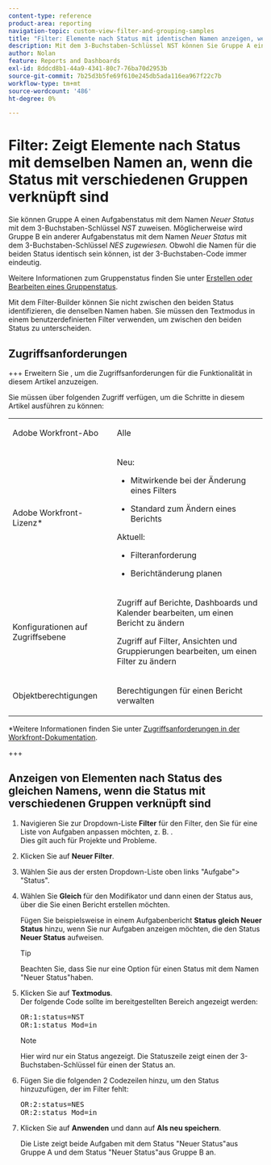 ```yaml
---
content-type: reference
product-area: reporting
navigation-topic: custom-view-filter-and-grouping-samples
title: "Filter: Elemente nach Status mit identischen Namen anzeigen, wenn die Status mit verschiedenen Gruppen verknüpft sind"
description: Mit dem 3-Buchstaben-Schlüssel NST können Sie Gruppe A einen Aufgabenstatus mit dem Namen Neuer Status zuweisen. Möglicherweise ist der Gruppe B ein anderer Aufgabenstatus mit dem Namen Neuer Status mit dem 3-Buchstaben-Schlüssel NES zugewiesen. Obwohl die Namen für die beiden Status identisch sein können, ist der 3-Buchstaben-Code immer eindeutig. Weitere Informationen zum Gruppenstatus finden Sie unter Erstellen oder Bearbeiten eines Gruppenstatus.
author: Nolan
feature: Reports and Dashboards
exl-id: 8ddcd8b1-44a9-4341-80c7-76ba70d2953b
source-git-commit: 7b25d3b5fe69f610e245db5ada116ea967f22c7b
workflow-type: tm+mt
source-wordcount: '486'
ht-degree: 0%

---
```


# Filter: Zeigt Elemente nach Status mit demselben Namen an, wenn die Status mit verschiedenen Gruppen verknüpft sind

<!--Audited: 10/2024-->

Sie können Gruppe A einen Aufgabenstatus mit dem Namen *Neuer Status* mit dem 3-Buchstaben-Schlüssel *NST* zuweisen. Möglicherweise wird Gruppe B ein anderer Aufgabenstatus mit dem Namen *Neuer Status* mit dem 3-Buchstaben-Schlüssel *NES zugewiesen.* Obwohl die Namen für die beiden Status identisch sein können, ist der 3-Buchstaben-Code immer eindeutig.

Weitere Informationen zum Gruppenstatus finden Sie unter [Erstellen oder Bearbeiten eines Gruppenstatus](../../../administration-and-setup/manage-groups/manage-group-statuses/create-or-edit-a-group-status.md).

Mit dem Filter-Builder können Sie nicht zwischen den beiden Status identifizieren, die denselben Namen haben. Sie müssen den Textmodus in einem benutzerdefinierten Filter verwenden, um zwischen den beiden Status zu unterscheiden.

## Zugriffsanforderungen

+++ Erweitern Sie , um die Zugriffsanforderungen für die Funktionalität in diesem Artikel anzuzeigen.

Sie müssen über folgenden Zugriff verfügen, um die Schritte in diesem Artikel ausführen zu können:

<table style="table-layout:auto"> 
 <col> 
 <col> 
 <tbody> 
  <tr> 
   <td role="rowheader">Adobe Workfront-Abo</td> 
   <td> <p>Alle</p> </td> 
  </tr> 
  <tr> 
   <td role="rowheader">Adobe Workfront-Lizenz*</td> 
   <td> 
    <p>Neu:</p>
   <ul><li><p>Mitwirkende bei der Änderung eines Filters </p></li>
   <li><p>Standard zum Ändern eines Berichts</p></li> </ul>

<p>Aktuell:</p>
   <ul><li><p>Filteranforderung </p></li>
   <li><p>Berichtänderung planen</p></li> </ul></td> 
  </tr> 
  <tr> 
   <td role="rowheader">Konfigurationen auf Zugriffsebene</td> 
   <td> <p>Zugriff auf Berichte, Dashboards und Kalender bearbeiten, um einen Bericht zu ändern</p> <p>Zugriff auf Filter, Ansichten und Gruppierungen bearbeiten, um einen Filter zu ändern</p> </td> 
  </tr> 
  <tr> 
   <td role="rowheader">Objektberechtigungen</td> 
   <td> <p>Berechtigungen für einen Bericht verwalten</p>  </td> 
  </tr> 
 </tbody> 
</table>

*Weitere Informationen finden Sie unter [Zugriffsanforderungen in der Workfront-Dokumentation](/help/quicksilver/administration-and-setup/add-users/access-levels-and-object-permissions/access-level-requirements-in-documentation.md).

+++

## Anzeigen von Elementen nach Status des gleichen Namens, wenn die Status mit verschiedenen Gruppen verknüpft sind

1. Navigieren Sie zur Dropdown-Liste **Filter** für den Filter, den Sie für eine Liste von Aufgaben anpassen möchten, z. B. .\
   Dies gilt auch für Projekte und Probleme.
1. Klicken Sie auf **Neuer Filter**.
1. Wählen Sie aus der ersten Dropdown-Liste oben links &quot;Aufgabe&quot;> &quot;Status&quot;.
1. Wählen Sie **Gleich** für den Modifikator und dann einen der Status aus, über die Sie einen Bericht erstellen möchten.

   Fügen Sie beispielsweise in einem Aufgabenbericht **Status gleich Neuer Status** hinzu, wenn Sie nur Aufgaben anzeigen möchten, die den Status **Neuer Status** aufweisen.

   >[!TIP]
   >
   >Beachten Sie, dass Sie nur eine Option für einen Status mit dem Namen &quot;Neuer Status&quot;haben.

1. Klicken Sie auf **Textmodus**.\
   Der folgende Code sollte im bereitgestellten Bereich angezeigt werden:

   <pre>OR:1:status=NST<br>OR:1:status_Mod=in </pre>

   >[!NOTE]
   >
   >Hier wird nur ein Status angezeigt. Die Statuszeile zeigt einen der 3-Buchstaben-Schlüssel für einen der Status an.

1. Fügen Sie die folgenden 2 Codezeilen hinzu, um den Status hinzuzufügen, der im Filter fehlt:

   <pre>OR:2:status=NES<br>OR:2:status_Mod=in</pre>

1. Klicken Sie auf **Anwenden** und dann auf **Als neu speichern**.

   Die Liste zeigt beide Aufgaben mit dem Status &quot;Neuer Status&quot;aus Gruppe A und dem Status &quot;Neuer Status&quot;aus Gruppe B an.
